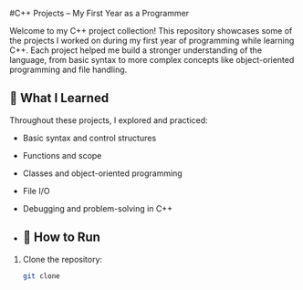 #C++ Projects – My First Year as a Programmer

Welcome to my C++ project collection! This repository showcases some of the projects I worked on during my first year of programming while learning C++. Each project helped me build a stronger understanding of the language, from basic syntax to more complex concepts like object-oriented programming and file handling.

## 🧠 What I Learned

Throughout these projects, I explored and practiced:

- Basic syntax and control structures
- Functions and scope
- Classes and object-oriented programming
- File I/O
- Debugging and problem-solving in C++

- ## 📁 How to Run

1. Clone the repository:
   ```bash
   git clone 
